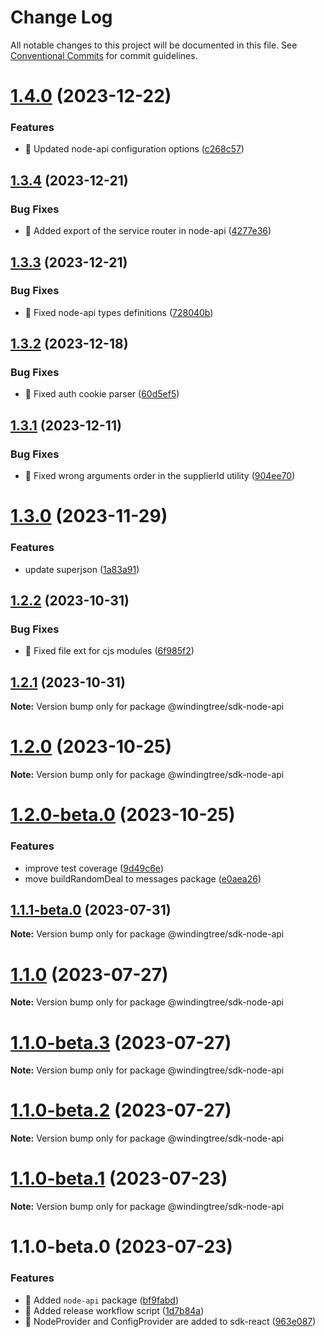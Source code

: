 # Change Log

All notable changes to this project will be documented in this file.
See [Conventional Commits](https://conventionalcommits.org) for commit guidelines.

# [1.4.0](https://github.com/windingtree/sdk/compare/@windingtree/sdk-node-api@1.3.4...@windingtree/sdk-node-api@1.4.0) (2023-12-22)

### Features

- 🎸 Updated node-api configuration options ([c268c57](https://github.com/windingtree/sdk/commit/c268c57a1624a3a19d46c6693ae0cd5389505a63))

## [1.3.4](https://github.com/windingtree/sdk/compare/@windingtree/sdk-node-api@1.3.3...@windingtree/sdk-node-api@1.3.4) (2023-12-21)

### Bug Fixes

- 🐛 Added export of the service router in node-api ([4277e36](https://github.com/windingtree/sdk/commit/4277e3649ae1a22c062d934496c733a3244c0497))

## [1.3.3](https://github.com/windingtree/sdk/compare/@windingtree/sdk-node-api@1.3.2...@windingtree/sdk-node-api@1.3.3) (2023-12-21)

### Bug Fixes

- 🐛 Fixed node-api types definitions ([728040b](https://github.com/windingtree/sdk/commit/728040be50b959478c9826ce3848003ba9d8a48b))

## [1.3.2](https://github.com/windingtree/sdk/compare/@windingtree/sdk-node-api@1.3.1...@windingtree/sdk-node-api@1.3.2) (2023-12-18)

### Bug Fixes

- 🐛 Fixed auth cookie parser ([60d5ef5](https://github.com/windingtree/sdk/commit/60d5ef5f2a3c51fd34404fd800e416f1c6b16648))

## [1.3.1](https://github.com/windingtree/sdk/compare/@windingtree/sdk-node-api@1.3.0...@windingtree/sdk-node-api@1.3.1) (2023-12-11)

### Bug Fixes

- 🐛 Fixed wrong arguments order in the supplierId utility ([904ee70](https://github.com/windingtree/sdk/commit/904ee70f7e906b68ae01f86de7d08d956fbf7688))

# [1.3.0](https://github.com/windingtree/sdk/compare/@windingtree/sdk-node-api@1.2.2...@windingtree/sdk-node-api@1.3.0) (2023-11-29)

### Features

- update superjson ([1a83a91](https://github.com/windingtree/sdk/commit/1a83a91e8467c6cddbb15c67d08cbe30fb6d9633))

## [1.2.2](https://github.com/windingtree/sdk/compare/@windingtree/sdk-node-api@1.2.1...@windingtree/sdk-node-api@1.2.2) (2023-10-31)

### Bug Fixes

- 🐛 Fixed file ext for cjs modules ([6f985f2](https://github.com/windingtree/sdk/commit/6f985f2a6b076abdf145176d5036fe89267f2c5a))

## [1.2.1](https://github.com/windingtree/sdk/compare/@windingtree/sdk-node-api@1.2.0...@windingtree/sdk-node-api@1.2.1) (2023-10-31)

**Note:** Version bump only for package @windingtree/sdk-node-api

# [1.2.0](https://github.com/windingtree/sdk/compare/@windingtree/sdk-node-api@1.2.0-beta.0...@windingtree/sdk-node-api@1.2.0) (2023-10-25)

**Note:** Version bump only for package @windingtree/sdk-node-api

# [1.2.0-beta.0](https://github.com/windingtree/sdk/compare/@windingtree/sdk-node-api@1.1.1-beta.0...@windingtree/sdk-node-api@1.2.0-beta.0) (2023-10-25)

### Features

- improve test coverage ([9d49c6e](https://github.com/windingtree/sdk/commit/9d49c6e2e172cce2c6eb320a3f0e4b097d8e83a8))
- move buildRandomDeal to messages package ([e0aea26](https://github.com/windingtree/sdk/commit/e0aea265f62cd5ca91b259c6f683a596ceb3ddd4))

## [1.1.1-beta.0](https://github.com/windingtree/sdk/compare/@windingtree/sdk-node-api@1.1.0...@windingtree/sdk-node-api@1.1.1-beta.0) (2023-07-31)

**Note:** Version bump only for package @windingtree/sdk-node-api

# [1.1.0](https://github.com/windingtree/sdk/compare/@windingtree/sdk-node-api@1.1.0-beta.3...@windingtree/sdk-node-api@1.1.0) (2023-07-27)

**Note:** Version bump only for package @windingtree/sdk-node-api

# [1.1.0-beta.3](https://github.com/windingtree/sdk/compare/@windingtree/sdk-node-api@1.1.0-beta.2...@windingtree/sdk-node-api@1.1.0-beta.3) (2023-07-27)

**Note:** Version bump only for package @windingtree/sdk-node-api

# [1.1.0-beta.2](https://github.com/windingtree/sdk/compare/@windingtree/sdk-node-api@1.1.0-beta.1...@windingtree/sdk-node-api@1.1.0-beta.2) (2023-07-27)

**Note:** Version bump only for package @windingtree/sdk-node-api

# [1.1.0-beta.1](https://github.com/windingtree/sdk/compare/@windingtree/sdk-node-api@1.1.0-beta.0...@windingtree/sdk-node-api@1.1.0-beta.1) (2023-07-23)

**Note:** Version bump only for package @windingtree/sdk-node-api

# 1.1.0-beta.0 (2023-07-23)

### Features

- 🎸 Added `node-api` package ([bf9fabd](https://github.com/windingtree/sdk/commit/bf9fabdd9a1476c087c8308c2d46d2bfce6253d1))
- 🎸 Added release workflow script ([1d7b84a](https://github.com/windingtree/sdk/commit/1d7b84a3623848c449522c0bb2af2c5f114c8a0a))
- 🎸 NodeProvider and ConfigProvider are added to sdk-react ([963e087](https://github.com/windingtree/sdk/commit/963e0876dacd11c28610d31471fa0686634fc416))
